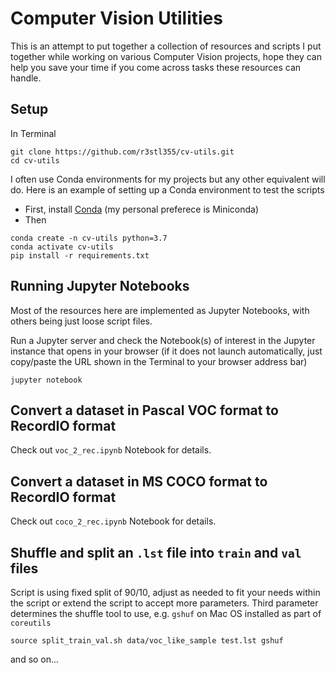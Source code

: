 # Computer Vision Utilities

This is an attempt to put together a collection of resources and scripts I put together while working on various 
Computer Vision projects, hope they can help you save your time if you come across tasks these resources can handle.

## Setup

In Terminal

```
git clone https://github.com/r3stl355/cv-utils.git
cd cv-utils
```

I often use Conda environments for my projects but any other equivalent will do. Here is an
example of setting up a Conda environment to test the scripts

- First, install [Conda](https://docs.conda.io/en/latest/) (my personal preferece is Miniconda)
- Then

```
conda create -n cv-utils python=3.7
conda activate cv-utils
pip install -r requirements.txt
```

## Running Jupyter Notebooks

Most of the resources here are implemented as Jupyter Notebooks, with others being just loose script files.

Run a Jupyter server and check the Notebook(s) of interest in the Jupyter instance that opens in your browser (if it
does not launch automatically, just copy/paste the URL shown in the Terminal to your browser address bar)
```
jupyter notebook
```

## Convert a dataset in Pascal VOC format to RecordIO format

Check out `voc_2_rec.ipynb` Notebook for details. 

## Convert a dataset in MS COCO format to RecordIO format

Check out `coco_2_rec.ipynb` Notebook for details. 

## Shuffle and split an `.lst` file into `train` and `val` files

Script is using fixed split of 90/10, adjust as needed to fit your needs within the script or extend the script to 
accept more parameters. Third parameter determines the shuffle tool to use, e.g. `gshuf` on Mac OS installed as part
of `coreutils`
```
source split_train_val.sh data/voc_like_sample test.lst gshuf
```

and so on...